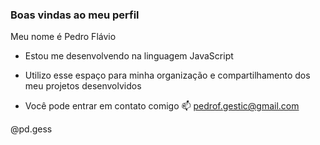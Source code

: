 ### Boas vindas ao meu perfil
Meu nome é Pedro Flávio

- Estou me desenvolvendo na linguagem JavaScript

- Utilizo esse espaço para minha organização e compartilhamento dos meu projetos desenvolvidos

- Você pode entrar em contato comigo 📫
pedrof.gestic@gmail.com

@pd.gess

